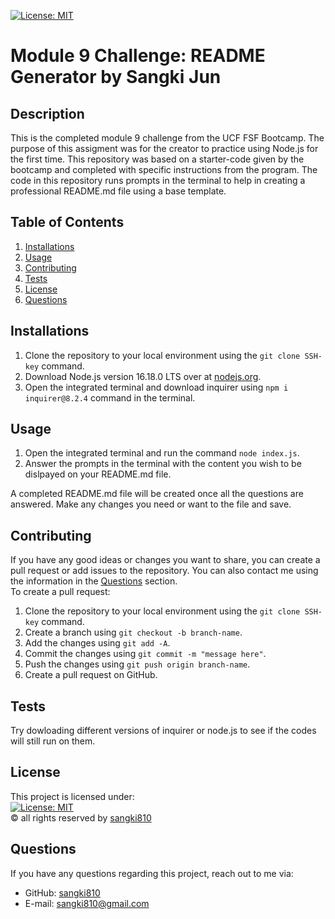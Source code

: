 [![License: MIT](https://img.shields.io/badge/License-MIT-yellow.svg)](https://opensource.org/licenses/MIT)
# Module 9 Challenge: README Generator by Sangki Jun

## Description
This is the completed module 9 challenge from the UCF FSF Bootcamp. The purpose of this assigment was for the creator to practice using Node.js for the first time. This repository was based on a starter-code given by the bootcamp and completed with specific instructions from the program. The code in this repository runs prompts in the terminal to help in creating a professional README.md file using a base template.

## Table of Contents
1. [Installations](#installations)
2. [Usage](#usage)
3. [Contributing](#contributing)
4. [Tests](#tests)
5. [License](#license)
6. [Questions](#questions)

## Installations
1. Clone the repository to your local environment using the `git clone SSH-key` command.
2. Download Node.js version 16.18.0 LTS over at [nodejs.org](https://nodejs.org/en/).
3. Open the integrated terminal and download inquirer using `npm i inquirer@8.2.4` command in the terminal.

## Usage
1. Open the integrated terminal and run the command `node index.js`.
2. Answer the prompts in the terminal with the content you wish to be dislpayed on your README.md file. <br />

A completed README.md file will be created once all the questions are answered. Make any changes you need or want to the file and save.

## Contributing
If you have any good ideas or changes you want to share, you can create a pull request or add issues to the repository. You can also contact me using the information in the [Questions](#questions) section.<br />
To create a pull request:
1. Clone the repository to your local environment using the `git clone SSH-key` command.
2. Create a branch using `git checkout -b branch-name`.
3. Add the changes using `git add -A`.
4. Commit the changes using `git commit -m "message here"`.
5. Push the changes using `git push origin branch-name`.
6. Create a pull request on GitHub.


## Tests
Try dowloading different versions of inquirer or node.js to see if the codes will still run on them.

## License
This project is licensed under:<br />
[![License: MIT](https://img.shields.io/badge/License-MIT-yellow.svg)](https://opensource.org/licenses/MIT)<br />
&copy; all rights reserved by [sangki810](https://github.com/sangki810)

## Questions
If you have any questions regarding this project, reach out to me via:
* GitHub: [sangki810](https://github.com/sangki810)
* E-mail: [sangki810@gmail.com](mailto:sangki810@gmail.com)
